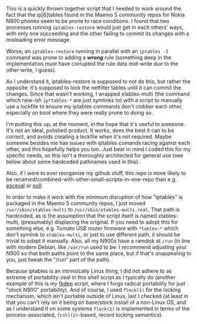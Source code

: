 This is a quickly thrown together script that I needed to work around the fact
that the ip[6]tables found in the Maemo 5 community repos for Nokia N900 phones
seem to be prone to race conditions. I found that two processes running
`iptables-restore` would just get in each others' ways, with only one
succeeding and the other failing to commit its changes with a misleading error
message.

Worse, an `iptables-restore` running in parallel with an `iptables -I` command
was prone to adding a _**wrong**_ rule (something deep in the implementation must
have corrupted the rule data mid-write due to the other write, I guess).

As I understand it, iptables-restore is supposed to _not_ do this, but rather
the opposite: it's supposed to lock the netfilter tables until it can commit
the changes. Since that wasn't working, I wrapped xtables-multi (the command
which new-ish `ip*tables-*` are just symlinks to) with a script to manually use a
lockfile to ensure my iptables commands don't clobber each other, especially on
boot where they were really prone to doing so.

I'm putting this up, at the moment, in the hope that it's useful to someone.
It's not an ideal, polished product. It works, does the best it can to be
correct, and avoids creating a lockfile when it's not required. Maybe someone
besides me has issues with iptables comands racing against each other, and this
hopefully helps you too. Just bear in mind I coded this for my specific needs,
so this isn't a thoroughly architected for general use (see below about some
hardcoded pathnames used in this).

Also, if I were to ever reorganize my github stuff, this repo is more likely to
be renamed/combined-with-other-small-scripts-in-one-repo than e.g.
[esceval](https://github.com/mentalisttraceur/esceval) or
[poll](https://github.com/mentalisttraceur/poll).

In order to make it work with the minimum disruption of how "iptables" is
packaged in the Maemo 5 community repos, I just moved `/usr/sbin/xtables-multi`
to `/usr/sbin/xtables-multi.real`. That path is hardcoded, as is the assumption
that the script itself is named xtables-multi, (presumably) displacing the
original. If you need to adopt this for something else, e.g. Tomato USB router
firmware with `*tables-*` which don't symlink to `xtables-multi`, or just to use
different path, it should be trivial to adapt it manually. Also, all my N900s
have a ramdisk at `/run` (in line with modern Debian, like `/var/run` used to
be: I recommend adjusting your N900 so that both paths point to the same place,
but if that's unappealing to you, just tweak the "/run" part of the path).

Because iptables is an intrinsically Linux thing, I did not adhere to as
extreme of portability-zeal in this shell script as I typically do (another
example of this is my [fkdep](https://github/mentalisttraceur/fkdep) script,
where I forgo radical portability for just "stock N900" portability). And of
course, I used `flock(1)` for the locking mechanism, which isn't portable
outside of Linux, last I checked (at least in that you can't rely on it being
on base/stock install of a non-Linux OS, and as I understand it on some systems
`flock(2)` is implemented in terms of the process-associated, `fcntl(2)`-based,
record locking semantics).
